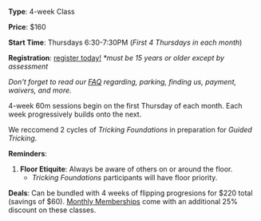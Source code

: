 **Type**: 4-week Class

**Price**: $160

**Start Time**: Thursdays 6:30-7:30PM (_First 4 Thursdays in each month_)

**Registration**: [register today!](https://www.seattletricking.com/tricking-foundations) _\*must be 15 years or older except by assessment_

_Don't forget to read our [FAQ](./faq.html) regarding, parking, finding us, payment, waivers, and more._

4-week 60m sessions begin on the first Thursday of each month. Each week progressively builds onto the next.

We reccomend 2 cycles of _Tricking Foundations_ in preparation for _Guided Tricking_.

**Reminders**:

1. **Floor Etiquite**: Always be aware of others on or around the floor.
   - _Tricking Foundations_ participants will have floor priority.

**Deals**: Can be bundled with 4 weeks of flipping progresions for $220 total (savings of $60). [Monthly Memberships](./memberships.html) come with an additional 25% discount on these classes.
